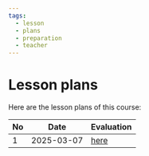 ```yaml
---
tags:
  - lesson
  - plans
  - preparation
  - teacher
---
```


# Lesson plans

Here are the lesson plans of this course:

No |Date      |Evaluation
---|----------|--------------------------
1  |2025-03-07|[here](20250307/README.md)

